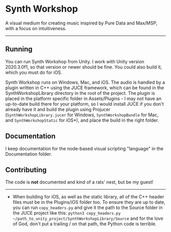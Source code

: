 # Synth Workshop
A visual medium for creating music inspired by Pure Data and Max/MSP, with a focus on intuitiveness.

---

## Running
You can run Synth Workshop from Unity. I work with Unity version 2020.3.0f1, so that version or newer should be fine. You could also build it, which you must do for iOS.

Synth Workshop runs on Windows, Mac, and iOS. The audio is handled by a plugin written in C++ using the JUCE framework, which can be found in the SynthWorkshopLibrary directory in the root of the project. The plugin is placed in the platform specific folder in Assets/Plugins - I may not have an up-to-date build there for your platform, so I would install JUCE if you don't already have it and build the plugin using Projucer (`SynthWorkshopLibrary.jucer` for Windows, `SynthWorkshopBundle` for Mac, and `SynthWorkshopStatic` for iOS*), and place the build in the right folder.

## Documentation
I keep documentation for the node-based visual scripting "language" in the Documentation folder.

## Contributing
The code is **not** documented and kind of a rats' nest, but be my guest!

---

* When building for iOS, as well as the static library, all of the C++ header files must be in the Plugins/iOS folder too. To ensure they are up to date, you can run `copy_headers.py` and give it the path to the Source folder in the JUCE project like this: `python3 copy_headers.py ~/path_to_unity_project/SynthWorkshopLibrary/Source` and for the love of God, don't put a trailing / on that path, the Python code is terrible.